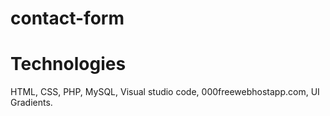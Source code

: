 # contact-form
# Technologies
HTML, CSS, PHP, MySQL, Visual studio code, 000freewebhostapp.com, UI Gradients.
